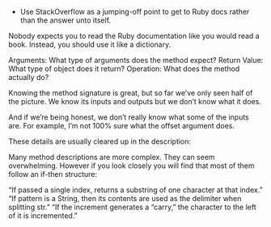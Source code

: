- Use StackOverflow as a jumping-off point to get to Ruby docs rather than the answer unto itself.

Nobody expects you to read the Ruby documentation like you would read a book. Instead, you should use it like a dictionary.

Arguments: What type of arguments does the method expect?
Return Value: What type of object does it return?
Operation: What does the method actually do?

Knowing the method signature is great, but so far we’ve only seen half of the picture. We know its inputs and outputs but we don’t know what it does.

And if we’re being honest, we don’t really know what some of the inputs are. For example, I’m not 100% sure what the offset argument does.

These details are usually cleared up in the description:

Many method descriptions are more complex. They can seem overwhelming. However if you look closely you will find that most of them follow an if-then structure:

“If passed a single index, returns a substring of one character at that index.”
“If pattern is a String, then its contents are used as the delimiter when splitting str.”
“If the increment generates a “carry,” the character to the left of it is incremented.”
